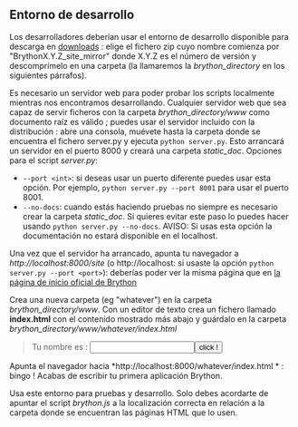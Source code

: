 Entorno de desarrollo
---------------------

Los desarrolladores deberían usar el entorno de desarrollo disponible para 
descarga en [downloads](https://github.com/brython-dev/brython/releases) : 
elige el fichero zip cuyo nombre comienza por "BrythonX.Y.Z_site_mirror" donde 
X.Y.Z es el número de versión y descomprímelo en una carpeta (la llamaremos la 
*brython_directory* en los siguientes párrafos).

Es necesario un servidor web para poder probar los scripts localmente mientras 
nos encontramos desarrollando. Cualquier servidor web que sea capaz de servir 
ficheros con la carpeta *brython_directory/www* como documento raíz es válido ; 
puedes usar el servidor incluido con la distribución : abre una consola, muévete 
hasta la carpeta donde se encuentra el fichero server.py y ejecuta 
`python server.py`. Esto arrancará un servidor en el puerto 8000 y creará una 
carpeta *static_doc*. Opciones para el script *server.py*:

* `--port <int>`: si deseas usar un puerto diferente puedes usar esta opción.
Por ejemplo, `python server.py --port 8001` para usar el puerto 8001.
* `--no-docs`: cuando estás haciendo pruebas no siempre es necesario crear la
carpeta *static_doc*. Si quieres evitar este paso lo puedes hacer usando 
`python server.py --no-docs`. AVISO: Si usas esta opción la documentación no
estará disponible en el localhost.

Una vez que el servidor ha arrancado, apunta tu navegador a 
_http://localhost:8000/site_ (o http://localhost:<port> si usaste la opción 
`python server.py --port <port>`): deberías poder ver la misma página que en 
[la página de inicio oficial de Brython](http://www.brython.info)

Crea una nueva carpeta (eg "whatever") en la carpeta *brython_directory/www*. 
Con un editor de texto crea un fichero llamado __index.html__ con el contenido 
mostrado más abajo y guárdalo en la carpeta 
*brython_directory/www/whatever/index.html*

>    <html>
>    <head>
>    <meta charset="iso-8859-1">
>    <script src="../src/brython.js"></script>
>    </head>
>    <body onLoad="brython()">
>    <script type="text/python">
>    from browser import document as doc
>    from browser import alert
>
>    def echo(ev):
>        alert("Hola %s !" %doc["zone"].value)
>
>    doc["echo"].bind('click', echo)
>    </script>
>    <p>Tu nombre es : <input id="zone"><button id="echo">click !</button>
>    </body>
>    </html>

Apunta el navegador hacia *http://localhost:8000/whatever/index.html * : bingo ! 
Acabas de escribir tu primera aplicación Brython.

Usa este entorno para pruebas y desarrollo. Solo debes acordarte de apuntar el 
script _brython.js_ a la localización correcta en relación a la carpeta donde se 
encuentran las páginas HTML que lo usen.
